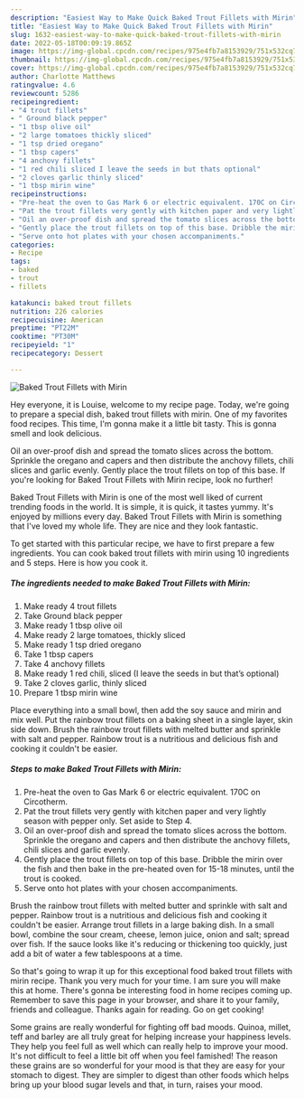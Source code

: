 ```yaml
---
description: "Easiest Way to Make Quick Baked Trout Fillets with Mirin"
title: "Easiest Way to Make Quick Baked Trout Fillets with Mirin"
slug: 1632-easiest-way-to-make-quick-baked-trout-fillets-with-mirin
date: 2022-05-18T00:09:19.865Z
image: https://img-global.cpcdn.com/recipes/975e4fb7a8153929/751x532cq70/baked-trout-fillets-with-mirin-recipe-main-photo.jpg
thumbnail: https://img-global.cpcdn.com/recipes/975e4fb7a8153929/751x532cq70/baked-trout-fillets-with-mirin-recipe-main-photo.jpg
cover: https://img-global.cpcdn.com/recipes/975e4fb7a8153929/751x532cq70/baked-trout-fillets-with-mirin-recipe-main-photo.jpg
author: Charlotte Matthews
ratingvalue: 4.6
reviewcount: 5286
recipeingredient:
- "4 trout fillets"
- " Ground black pepper"
- "1 tbsp olive oil"
- "2 large tomatoes thickly sliced"
- "1 tsp dried oregano"
- "1 tbsp capers"
- "4 anchovy fillets"
- "1 red chili sliced I leave the seeds in but thats optional"
- "2 cloves garlic thinly sliced"
- "1 tbsp mirin wine"
recipeinstructions:
- "Pre-heat the oven to Gas Mark 6 or electric equivalent. 170C on Circotherm."
- "Pat the trout fillets very gently with kitchen paper and very lightly season with pepper only. Set aside to Step 4."
- "Oil an over-proof dish and spread the tomato slices across the bottom. Sprinkle the oregano and capers and then distribute the anchovy fillets, chili slices and garlic evenly."
- "Gently place the trout fillets on top of this base. Dribble the mirin over the fish and then bake in the pre-heated oven for 15-18 minutes, until the trout is cooked."
- "Serve onto hot plates with your chosen accompaniments."
categories:
- Recipe
tags:
- baked
- trout
- fillets

katakunci: baked trout fillets 
nutrition: 226 calories
recipecuisine: American
preptime: "PT22M"
cooktime: "PT30M"
recipeyield: "1"
recipecategory: Dessert

---
```



![Baked Trout Fillets with Mirin](https://img-global.cpcdn.com/recipes/975e4fb7a8153929/751x532cq70/baked-trout-fillets-with-mirin-recipe-main-photo.jpg)

Hey everyone, it is Louise, welcome to my recipe page. Today, we're going to prepare a special dish, baked trout fillets with mirin. One of my favorites food recipes. This time, I'm gonna make it a little bit tasty. This is gonna smell and look delicious.

Oil an over-proof dish and spread the tomato slices across the bottom. Sprinkle the oregano and capers and then distribute the anchovy fillets, chili slices and garlic evenly. Gently place the trout fillets on top of this base. If you&#39;re looking for Baked Trout Fillets with Mirin recipe, look no further!

Baked Trout Fillets with Mirin is one of the most well liked of current trending foods in the world. It is simple, it is quick, it tastes yummy. It's enjoyed by millions every day. Baked Trout Fillets with Mirin is something that I've loved my whole life. They are nice and they look fantastic.


To get started with this particular recipe, we have to first prepare a few ingredients. You can cook baked trout fillets with mirin using 10 ingredients and 5 steps. Here is how you cook it.

<!--inarticleads1-->

##### The ingredients needed to make Baked Trout Fillets with Mirin:

1. Make ready 4 trout fillets
1. Take  Ground black pepper
1. Make ready 1 tbsp olive oil
1. Make ready 2 large tomatoes, thickly sliced
1. Make ready 1 tsp dried oregano
1. Take 1 tbsp capers
1. Take 4 anchovy fillets
1. Make ready 1 red chili, sliced (I leave the seeds in but that’s optional)
1. Take 2 cloves garlic, thinly sliced
1. Prepare 1 tbsp mirin wine


Place everything into a small bowl, then add the soy sauce and mirin and mix well. Put the rainbow trout fillets on a baking sheet in a single layer, skin side down. Brush the rainbow trout fillets with melted butter and sprinkle with salt and pepper. Rainbow trout is a nutritious and delicious fish and cooking it couldn&#39;t be easier. 

<!--inarticleads2-->

##### Steps to make Baked Trout Fillets with Mirin:

1. Pre-heat the oven to Gas Mark 6 or electric equivalent. 170C on Circotherm.
1. Pat the trout fillets very gently with kitchen paper and very lightly season with pepper only. Set aside to Step 4.
1. Oil an over-proof dish and spread the tomato slices across the bottom. Sprinkle the oregano and capers and then distribute the anchovy fillets, chili slices and garlic evenly.
1. Gently place the trout fillets on top of this base. Dribble the mirin over the fish and then bake in the pre-heated oven for 15-18 minutes, until the trout is cooked.
1. Serve onto hot plates with your chosen accompaniments.


Brush the rainbow trout fillets with melted butter and sprinkle with salt and pepper. Rainbow trout is a nutritious and delicious fish and cooking it couldn&#39;t be easier. Arrange trout fillets in a large baking dish. In a small bowl, combine the sour cream, cheese, lemon juice, onion and salt; spread over fish. If the sauce looks like it&#39;s reducing or thickening too quickly, just add a bit of water a few tablespoons at a time. 

So that's going to wrap it up for this exceptional food baked trout fillets with mirin recipe. Thank you very much for your time. I am sure you will make this at home. There's gonna be interesting food in home recipes coming up. Remember to save this page in your browser, and share it to your family, friends and colleague. Thanks again for reading. Go on get cooking!

Some grains are really wonderful for fighting off bad moods. Quinoa, millet, teff and barley are all truly great for helping increase your happiness levels. They help you feel full as well which can really help to improve your mood. It's not difficult to feel a little bit off when you feel famished! The reason these grains are so wonderful for your mood is that they are easy for your stomach to digest. They are simpler to digest than other foods which helps bring up your blood sugar levels and that, in turn, raises your mood.
